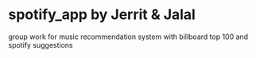 # spotify_app by Jerrit & Jalal 
group work for music recommendation system with billboard top 100 and spotify suggestions
